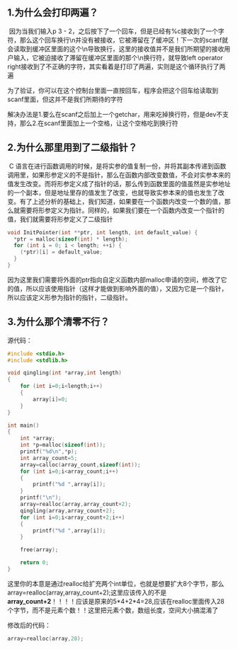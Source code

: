 ## 1.为什么会打印两遍？

​	因为当我们输入p 3 - 2，之后按下了一个回车，但是已经有%c接收到了一个字符，那么这个回车换行\n并没有被接收，它被滞留在了缓冲区！下一次的scanf就会读取到缓冲区里面的这个\n导致换行，这里的接收值并不是我们所期望的接收用户输入，它被迫接收了滞留在缓冲区里面的那个\n换行符，就导致left operator right接收到了不正确的字符，其实看着是打印了两遍，实则是这个循环执行了两遍

​	为了验证，你可以在这个控制台里面一直按回车，程序会把这个回车给读取到scanf里面，但这并不是我们所期待的字符

​	解决办法是1.要么在scanf之后加上一个getchar，用来吃掉换行符，但是dev不支持，那么2.在scanf里面加上一个空格，让这个空格吃到换行符



## 2.为什么那里用到了二级指针？

​	C 语言在进行函数调用的时候，是将实参的值复制一份，并将其副本传递到函数调用里，如果形参定义的不是指针，那么在函数内部改变数值，不会对实参本来的值发生改变。而将形参定义成了指针的话，那么传到函数里面的值虽然是实参地址的一个副本，但是地址里存的值发生了改变，也就导致实参本来的值也发生了改变。有了上述分析的基础上，我们知道，如果要在一个函数内改变一个数的值，那么就需要将形参定义为指针。同样的，如果我们要在一个函数内改变一个指针的值，我们就需要将形参定义了二级指针

```c
void InitPointer(int **ptr, int length, int default_value) {
  *ptr = malloc(sizeof(int) * length);
  for (int i = 0; i < length; ++i) {
    (*ptr)[i] = default_value;
  }
}
```

因为这里我们需要将外面的ptr指向自定义函数内部malloc申请的空间，修改了它的值，所以应该使用指针（这样才能做到影响外面的值），又因为它是一个指针，所以应该定义形参为指针的指针，二级指针。



## 3.为什么那个清零不行？

源代码：

```c
#include <stdio.h>
#include <stdlib.h>

void qingling(int *array,int length)
{
    for (int i=0;i<length;i++)
    {
        array[i]=0;
    }
}

int main()
{
    int *array;
    int *p=malloc(sizeof(int));
    printf("%d\n",*p);
    int array_count=5;
    array=calloc(array_count,sizeof(int));
    for (int i=0;i<array_count;i++)
    {
        printf("%d ",array[i]);
    }
    printf("\n");
    array=realloc(array,array_count+2);
    qingling(array,array_count+2);
    for (int i=0;i<array_count+2;i++)
    {
        printf("%d ",array[i]);
    }

    free(array);

    return 0;
}
```

这里你的本意是通过realloc给扩充两个int单位，也就是想要扩大8个字节，那么array=realloc(array,array_count+2);这里应该传入的不是**array_count+2**！！！！应该是原来的5\*4+2\*4=28,应该在realloc里面传入28个字节，而不是元素个数！！这里把元素个数，数组长度，空间大小搞混淆了

修改后的代码：

```c
array=realloc(array,28);
```

